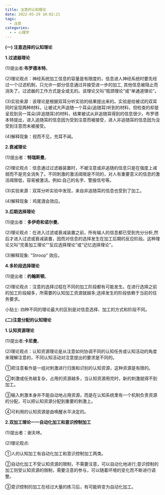 ```yaml
---
title: 注意的认知理论
date: 2022-05-29 10:02:21
tags:
  - 注意
categories:
  - - 心理学
---
```


**(一) 注意选择的认知理论**

**1.过滤器理论**

(1)提出者:**布罗德本特**。

(2)理论观点：神经系统加工信息的容量是有限度的，信息进人神经系统时要先经过一个过滤机制，只允许一部分信息通过并接受进一步的加工, 其他信息被阻止而消失了。过滤器的工作方式是全或无的。该理论又叫“瓶颈理论”或“单通道理论”。

(3)实验来源：该理论是根据双耳分听实验的结果提出来的。实验是给被试的双耳同时呈现两种材料，让被试大声追随一个耳朵(追随耳)听到的材料，但检查的却是呈现到另一耳朵(非追随耳)的材料，结果被试从非追随耳得到的信息很少。布罗德本特提出，进入追随耳的信息因为受到注意而被接受，进人非追随耳的信息因为没受到注意而未被接受。

(4)解释现象：视而不见，充耳不闻。



**2.衰减理论**

(1)提出者：**特瑞斯曼**。

(2)理论观点：信息通过过滤器装置时，不被注意或非追随的信息只是在强度上减弱而不是完全消失了。不同刺激的激活阈限是不同的，对人有重要意义的信息的激活阈限低，容易被激活。例如:自己的名字、警报信号等。

(3)实验来源：双耳分听实验中发现，来自非追随耳的信息也受到了加工。

(4)解释现象：鸡尾酒会效应。

**3.后期选择理论**

(1)提出者：**多伊奇和诺尔曼**。

(2)理论观点：在进入过滤或衰减装置之前，所有输人的信息都已受到充分分析,然后才进入过滤或衰减装置，因而对信息的选择发生在加工后期的反应阶段。这种理论又叫“完善加工理论”“反应选择理论”或“记忆选择理论”。

(3)解释现象: "Stroop” 效应。

**4.多阶段选择理论**

(1)提出者：**约翰斯顿**。

(2)理论观点：注意的选择过程在不同的加工阶段都有可能发生。在进行选择之前的加工阶段越多，所需要的认知加工资源就越多;选择发生的阶段依赖于当前的任务要求。

小贴士:
四种不同的理论最大的区别是对信息选择、加工的方式和阶段不同。



**(二)注意分配的认知理论**

**1.认知资源理论**

(1)提出者:**卡尼曼**。

(2)理论观点：认知资源理论是从注意如何协调不同的认知任务或认知活动的角度来理解注意的，不同认知活动对注意提出的要求是不同的。

①把注意看作是一组对刺激进行归类和识别的认知资源，这种资源是有限的。

②刺激或任务越复杂，占用的资源越多，当认知资源用完时，新的刺激就得不到加工。

③输入刺激本身并不能自动地占用资源，而是在认知系统里有一个机制负责资源的分配，可以把认知资源分配到重要的刺激上。

④可利用的认知资源是由唤醒水平决定的。



**2.双加工理论一一自动化加工和意识控制加工**

(1)提出者：谢夫林。

(2)理论观点:

①人的认知加工有自动化加工和意识控制加工两类。

②自动化加工不受认知资源的限制，不需要注意，可以自动化地进行;意识控制的加工则受认知资源的限制，需要注意的参与，可以随着环境的变化而不断进行调整。

③意识控制的加工在经过大量的练习后，有可能转变为自动化加工。
